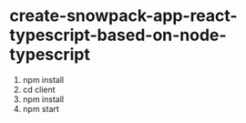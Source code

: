 # create-snowpack-app-react-typescript-based-on-node-typescript
1. npm install
2. cd client
3. npm install
4. npm start
